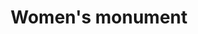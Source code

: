 ---
pid: PT133
title: Women's monument
location_transcription: Everywhere
zipcode: '19103'
outside_phl: 
neighborhood: Rittenhouse Square,Avenue of The Arts,Logan Square,Fitler Square
age: '33'
age_range: 30-39
instagram: 
image_file_name: PT_133.jpg
proposal_transcription: Now that //if they should ask// has raised awareness of the
  absence of women's monument - I'd like to see more women honored in public spaces!
topic: Women
topic_summary: '0'
type: Other No Form
keywords_other: 
credit: Vanessa Mortillo
image_labels: 
twitter: 
facebook: 
permalink: "/monuments/pt133/"
layout: item-page
---
